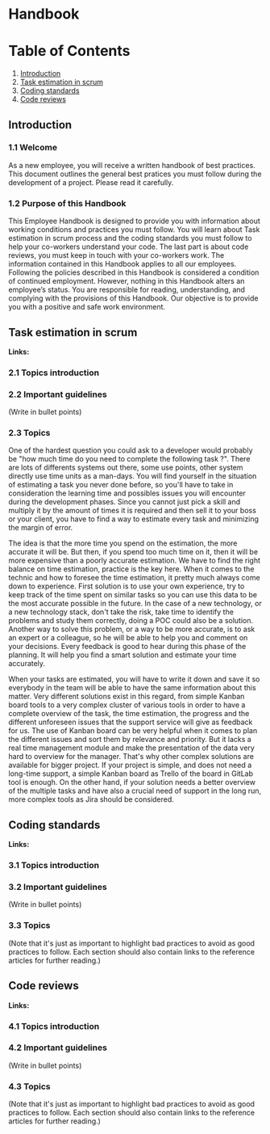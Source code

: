 # Handbook

# Table of Contents
1. [Introduction](#introduction)
2. [Task estimation in scrum](#task-estimation-in-scrum)
3. [Coding standards](#coding-standards)
4. [Code reviews](#code-reviews)

## Introduction

### 1.1 Welcome
As a new employee, you will receive a written handbook of best practices.
This document outlines the general best pratices you must follow during the development of a project. Please read it carefully.

### 1.2 Purpose of this Handbook
This Employee Handbook is designed to provide you with information about working
conditions and practices you must follow.
You will learn about Task estimation in scrum process and the coding standards you must follow to help your co-workers understand your code.
The last part is about code reviews, you must keep in touch with your co-workers work.
The information contained in this Handbook applies to all our employees. Following
the policies described in this Handbook is considered a condition of continued
employment. However, nothing in this Handbook alters an employee’s status.
You are responsible for reading, understanding, and complying with the provisions of
this Handbook. Our objective is to provide you with a positive and safe work
environment.

## Task estimation in scrum

__Links:__
### 2.1 Topics introduction
### 2.2 Important guidelines
(Write in bullet points)
### 2.3 Topics
One of the hardest question you could ask to a developer would probably be "how much time do you need to complete the following task ?".
There are lots of differents systems out there, some use points, other system directly use time units as a man-days.
You will find yourself in the situation of estimating a task you never done before, so you'll have to take in consideration the learning time and possibles issues you will encounter during the development phases.
Since you cannot just pick a skill and multiply it by the amount of times it is required and then sell it to your boss or your client, you have to find a way to estimate every task and minimizing the margin of error.

The idea is that the more time you spend on the estimation, the more accurate it will be. But then, if you spend too much time on it, then it will be more expensive than a poorly accurate estimation. We have to find the right balance on time estimation, practice is the key here.
When it comes to the technic and how to foresee the time estimation, it pretty much always come down to experience.
First solution is to use your own experience, try to keep track of the time spent on similar tasks so you can use this data to be the most accurate possible in the future.
In the case of a new technology, or a new technology stack, don't take the risk, take time to identify the problems and study them correctly, doing a POC could also be a solution.
Another way to solve this problem, or a way to be more accurate, is to ask an expert or a colleague, so he will be able to help you and comment on your decisions.
Every feedback is good to hear during this phase of the planning.
It will help you find a smart solution and estimate your time accurately.

When your tasks are estimated, you will have to write it down and save it so everybody in the team will be able to have the same information about this matter.
Very different solutions exist in this regard, from simple Kanban board tools to a very complex cluster of various tools in order to have a complete overview of the task, the time estimation, the progress and the different unforeseen issues that the support service will give as feedback for us.
The use of Kanban board can be very helpful when it comes to plan the different issues and sort them by relevance and priority.
But it lacks a real time management module and make the presentation of the data very hard to overview for the manager.
That's why other complex solutions are available for bigger project.
If your project is simple, and does not need a long-time support, a simple Kanban board as Trello of the board in GitLab tool is enough.
On the other hand, if your solution needs a better overview of the multiple tasks and have also a crucial need of support in the long run, more complex tools as Jira should be considered.

## Coding standards

__Links:__
### 3.1 Topics introduction
### 3.2 Important guidelines
(Write in bullet points)
### 3.3 Topics
(Note that it's just as important to highlight bad practices to avoid as good practices to follow. Each section should also contain links to the reference articles for further reading.)

## Code reviews

__Links:__
### 4.1 Topics introduction
### 4.2 Important guidelines
(Write in bullet points)
### 4.3 Topics
(Note that it's just as important to highlight bad practices to avoid as good practices to follow. Each section should also contain links to the reference articles for further reading.)

